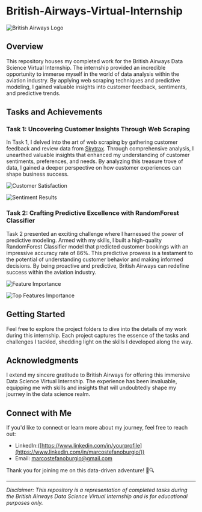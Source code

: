 # British-Airways-Virtual-Internship
![British Airways Logo](https://upload.wikimedia.org/wikipedia/it/4/42/British_Airways_Logo.svg) <!-- Add the logo image link here -->

## Overview

This repository houses my completed work for the British Airways Data Science Virtual Internship. The internship provided an incredible opportunity to immerse myself in the world of data analysis within the aviation industry. By applying web scraping techniques and predictive modeling, I gained valuable insights into customer feedback, sentiments, and predictive trends.

## Tasks and Achievements

### Task 1: Uncovering Customer Insights Through Web Scraping

In Task 1, I delved into the art of web scraping by gathering customer feedback and review data from [Skytrax](https://www.theforage.com/virtual-internships/prototype/NjynCWzGSaWXQCxSX/Data-Science). Through comprehensive analysis, I unearthed valuable insights that enhanced my understanding of customer sentiments, preferences, and needs. By analyzing this treasure trove of data, I gained a deeper perspective on how customer experiences can shape business success.

![Customer Satisfaction](https://user-images.githubusercontent.com/121489895/264089049-93561214-1558-445e-a550-e632223ae8aa.png)

![Sentiment Results](https://user-images.githubusercontent.com/121489895/264089075-278d738d-1e06-4727-9a5a-c4dbfb0e8529.png)
### Task 2: Crafting Predictive Excellence with RandomForest Classifier

Task 2 presented an exciting challenge where I harnessed the power of predictive modeling. Armed with my skills, I built a high-quality RandomForest Classifier model that predicted customer bookings with an impressive accuracy rate of 86%. This predictive prowess is a testament to the potential of understanding customer behavior and making informed decisions. By being proactive and predictive, British Airways can redefine success within the aviation industry.

![Feature Importance](https://user-images.githubusercontent.com/121489895/264089117-7e2669df-b664-4372-9945-18444f20e3a5.png)

![Top Features Importance](https://user-images.githubusercontent.com/121489895/264089141-834b9bfb-a174-43cf-8665-bb36fc574b9a.png)

## Getting Started

Feel free to explore the project folders to dive into the details of my work during this internship. Each project captures the essence of the tasks and challenges I tackled, shedding light on the skills I developed along the way.

## Acknowledgments

I extend my sincere gratitude to British Airways for offering this immersive Data Science Virtual Internship. The experience has been invaluable, equipping me with skills and insights that will undoubtedly shape my journey in the data science realm.

## Connect with Me

If you'd like to connect or learn more about my journey, feel free to reach out:

- LinkedIn:([https://www.linkedin.com/in/yourprofile](https://www.linkedin.com/in/marcostefanoburgio/))
- Email: marcostefanoburgio@gmail.com

Thank you for joining me on this data-driven adventure! 🚀🔍

<!-- Add any additional badges, images, or links here -->

---

*Disclaimer: This repository is a representation of completed tasks during the British Airways Data Science Virtual Internship and is for educational purposes only.*
